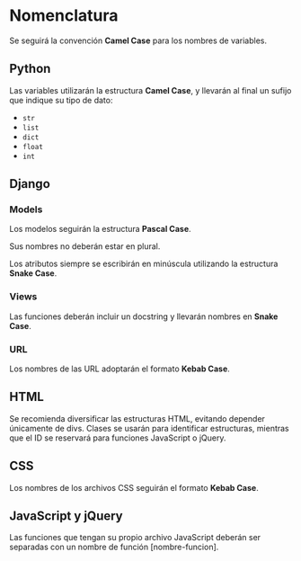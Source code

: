 # Nomenclatura

Se seguirá la convención **Camel Case** para los nombres de variables.

## Python

Las variables utilizarán la estructura **Camel Case**, y llevarán al final un sufijo que indique su tipo de dato:
- `str`
- `list`
- `dict`
- `float`
- `int`

## Django

### Models

Los modelos seguirán la estructura **Pascal Case**.

Sus nombres no deberán estar en plural.

Los atributos siempre se escribirán en minúscula utilizando la estructura **Snake Case**.

### Views

Las funciones deberán incluir un docstring y llevarán nombres en **Snake Case**.

### URL

Los nombres de las URL adoptarán el formato **Kebab Case**.

## HTML

Se recomienda diversificar las estructuras HTML, evitando depender únicamente de divs. Clases se usarán para identificar estructuras, mientras que el ID se reservará para funciones JavaScript o jQuery.

## CSS

Los nombres de los archivos CSS seguirán el formato **Kebab Case**.

## JavaScript y jQuery

Las funciones que tengan su propio archivo JavaScript deberán ser separadas con un nombre de función [nombre-funcion].
